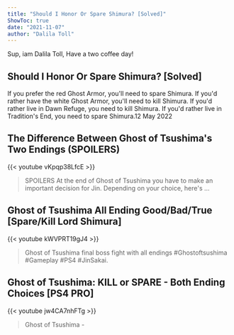 ```yaml
---
title: "Should I Honor Or Spare Shimura? [Solved]"
ShowToc: true 
date: "2021-11-07"
author: "Dalila Toll" 
---
```


Sup, iam Dalila Toll, Have a two coffee day!
## Should I Honor Or Spare Shimura? [Solved]
 If you prefer the red Ghost Armor, you'll need to spare Shimura. If you'd rather have the white Ghost Armor, you'll need to kill Shimura. If you'd rather live in Dawn Refuge, you need to kill Shimura. If you'd rather live in Tradition's End, you need to spare Shimura.12 May 2022

## The Difference Between Ghost of Tsushima's Two Endings (SPOILERS)
{{< youtube vKpqp38LfcE >}}
>SPOILERS At the end of Ghost of Tsushima you have to make an important decision for Jin. Depending on your choice, here's ...

## Ghost of Tsushima All Ending Good/Bad/True [Spare/Kill Lord Shimura]
{{< youtube kWVPRT19gJ4 >}}
>Ghost of Tsushima final boss fight with all endings #Ghostoftsushima #Gameplay #PS4 #JinSakai.

## Ghost of Tsushima: KILL or SPARE - Both Ending Choices [PS4 PRO]
{{< youtube jw4CA7nhFTg >}}
>Ghost of Tsushima - 

